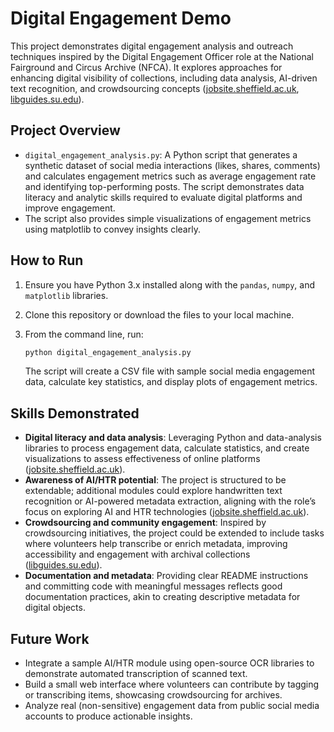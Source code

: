 # Digital Engagement Demo  

This project demonstrates digital engagement analysis and outreach techniques inspired by the Digital Engagement Officer role at the National Fairground and Circus Archive (NFCA). It explores approaches for enhancing digital visibility of collections, including data analysis, AI-driven text recognition, and crowdsourcing concepts ([jobsite.sheffield.ac.uk](https://jobsite.sheffield.ac.uk/job/Digital-Engagement-Officer/1729-en_GB/#:~:text=opportunity,the%20post%20%C2%A0%20Person%20Specification), [libguides.su.edu](https://libguides.su.edu/crowdsourcing#:~:text=with%20archival%20materials%20are%20increasingly,Sign%20Up%20for%20Digital%20Crowdsourcing)).  

## Project Overview  

- `digital_engagement_analysis.py`: A Python script that generates a synthetic dataset of social media interactions (likes, shares, comments) and calculates engagement metrics such as average engagement rate and identifying top-performing posts. The script demonstrates data literacy and analytic skills required to evaluate digital platforms and improve engagement.  
- The script also provides simple visualizations of engagement metrics using matplotlib to convey insights clearly.  

## How to Run  

1. Ensure you have Python 3.x installed along with the `pandas`, `numpy`, and `matplotlib` libraries.  
2. Clone this repository or download the files to your local machine.  
3. From the command line, run:  

   ```bash
   python digital_engagement_analysis.py
   ```  

   The script will create a CSV file with sample social media engagement data, calculate key statistics, and display plots of engagement metrics.  

## Skills Demonstrated  

- **Digital literacy and data analysis**: Leveraging Python and data-analysis libraries to process engagement data, calculate statistics, and create visualizations to assess effectiveness of online platforms ([jobsite.sheffield.ac.uk](https://jobsite.sheffield.ac.uk/job/Digital-Engagement-Officer/1729-en_GB/#:~:text=opportunity,the%20post%20%C2%A0%20Person%20Specification)).  
- **Awareness of AI/HTR potential**: The project is structured to be extendable; additional modules could explore handwritten text recognition or AI-powered metadata extraction, aligning with the role’s focus on exploring AI and HTR technologies ([jobsite.sheffield.ac.uk](https://jobsite.sheffield.ac.uk/job/Digital-Engagement-Officer/1729-en_GB/#:~:text=opportunity,the%20post%20%C2%A0%20Person%20Specification)).  
- **Crowdsourcing and community engagement**: Inspired by crowdsourcing initiatives, the project could be extended to include tasks where volunteers help transcribe or enrich metadata, improving accessibility and engagement with archival collections ([libguides.su.edu](https://libguides.su.edu/crowdsourcing#:~:text=with%20archival%20materials%20are%20increasingly,Sign%20Up%20for%20Digital%20Crowdsourcing)).  
- **Documentation and metadata**: Providing clear README instructions and committing code with meaningful messages reflects good documentation practices, akin to creating descriptive metadata for digital objects.  

## Future Work  

- Integrate a sample AI/HTR module using open-source OCR libraries to demonstrate automated transcription of scanned text.  
- Build a small web interface where volunteers can contribute by tagging or transcribing items, showcasing crowdsourcing for archives.  
- Analyze real (non-sensitive) engagement data from public social media accounts to produce actionable insights. 
